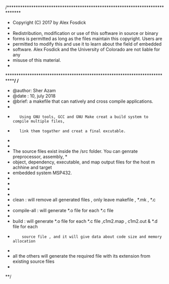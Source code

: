 /******************************************************************************
 * Copyright (C) 2017 by Alex Fosdick
 *
 * Redistribution, modification or use of this software in source or binary
 * forms is permitted as long as the files maintain this copyright. Users are 
 * permitted to modify this and use it to learn about the field of embedded
 * software. Alex Fosdick and the University of Colorado are not liable for any
 * misuse of this material. 
 *
 *****************************************************************************/
/**
 * @author: Sher Azam
 * @date : 10, july 2018
 * @brief:  a makefile that can natively and cross compile applications.
 *        
 *        Using GNU tools, GCC and GNU Make creat a build system to compile multiple files,
 *        link them togather and creat a final excutable.
 *  
 * 
 * The source files exist inside the /src folder. You can genrate preprocessor, assembly, * 
 * object, dependency, executable, and map output files for the host m achhine and target 
 * embedded system MSP432.    
 *  
 * 
 * 
 * 
 * clean : will remove all generated files , only leave makefile , *.mk , *.c
 * 
 * compile-all : will generate  *.o file for each *.c file
 * 
 * build : will generate *.o file for each *.c file ,c1m2.map , c1m2.out & *.d file for each 
 *         source file , and it will give data about code size and memory allocation 
 * 
 * all the others will generate the required file with its extension from existing source files
 *
 **/
